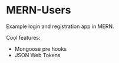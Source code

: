 # MERN-Users

Example login and registration app in MERN.

Cool features:

* Mongoose pre hooks
* JSON Web Tokens

